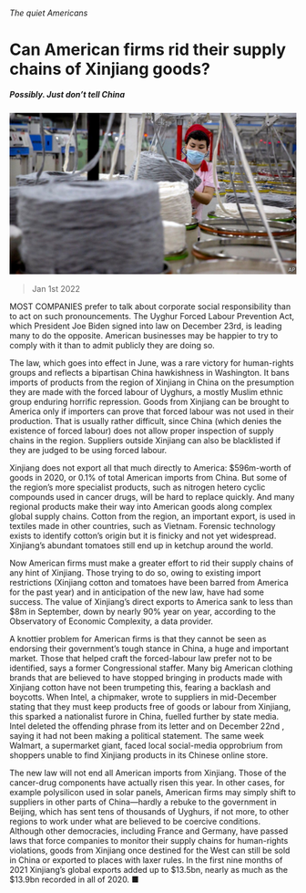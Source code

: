 ###### The quiet Americans

# Can American firms rid their supply chains of Xinjiang goods? 

##### Possibly. Just don’t tell China 

![image](images/20220101_wbp503.jpg) 

> Jan 1st 2022 

MOST COMPANIES prefer to talk about corporate social responsibility than to act on such pronouncements. The Uyghur Forced Labour Prevention Act, which President Joe Biden signed into law on December 23rd, is leading many to do the opposite. American businesses may be happier to try to comply with it than to admit publicly they are doing so.

The law, which goes into effect in June, was a rare victory for human-rights groups and reflects a bipartisan China hawkishness in Washington. It bans imports of products from the region of Xinjiang in China on the presumption they are made with the forced labour of Uyghurs, a mostly Muslim ethnic group enduring horrific repression. Goods from Xinjiang can be brought to America only if importers can prove that forced labour was not used in their production. That is usually rather difficult, since China (which denies the existence of forced labour) does not allow proper inspection of supply chains in the region. Suppliers outside Xinjiang can also be blacklisted if they are judged to be using forced labour.


Xinjiang does not export all that much directly to America: $596m-worth of goods in 2020, or 0.1% of total American imports from China. But some of the region’s more specialist products, such as nitrogen hetero cyclic compounds used in cancer drugs, will be hard to replace quickly. And many regional products make their way into American goods along complex global supply chains. Cotton from the region, an important export, is used in textiles made in other countries, such as Vietnam. Forensic technology exists to identify cotton’s origin but it is finicky and not yet widespread. Xinjiang’s abundant tomatoes still end up in ketchup around the world.

Now American firms must make a greater effort to rid their supply chains of any hint of Xinjiang. Those trying to do so, owing to existing import restrictions (Xinjiang cotton and tomatoes have been barred from America for the past year) and in anticipation of the new law, have had some success. The value of Xinjiang’s direct exports to America sank to less than $8m in September, down by nearly 90% year on year, according to the Observatory of Economic Complexity, a data provider.

A knottier problem for American firms is that they cannot be seen as endorsing their government’s tough stance in China, a huge and important market. Those that helped craft the forced-labour law prefer not to be identified, says a former Congressional staffer. Many big American clothing brands that are believed to have stopped bringing in products made with Xinjiang cotton have not been trumpeting this, fearing a backlash and boycotts. When Intel, a chipmaker, wrote to suppliers in mid-December stating that they must keep products free of goods or labour from Xinjiang, this sparked a nationalist furore in China, fuelled further by state media. Intel deleted the offending phrase from its letter and on December 22nd , saying it had not been making a political statement. The same week Walmart, a supermarket giant, faced local social-media opprobrium from shoppers unable to find Xinjiang products in its Chinese online store.

The new law will not end all American imports from Xinjiang. Those of the cancer-drug components have actually risen this year. In other cases, for example polysilicon used in solar panels, American firms may simply shift to suppliers in other parts of China—hardly a rebuke to the government in Beijing, which has sent tens of thousands of Uyghurs, if not more, to other regions to work under what are believed to be coercive conditions. Although other democracies, including France and Germany, have passed laws that force companies to monitor their supply chains for human-rights violations, goods from Xinjiang once destined for the West can still be sold in China or exported to places with laxer rules. In the first nine months of 2021 Xinjiang’s global exports added up to $13.5bn, nearly as much as the $13.9bn recorded in all of 2020. ■


